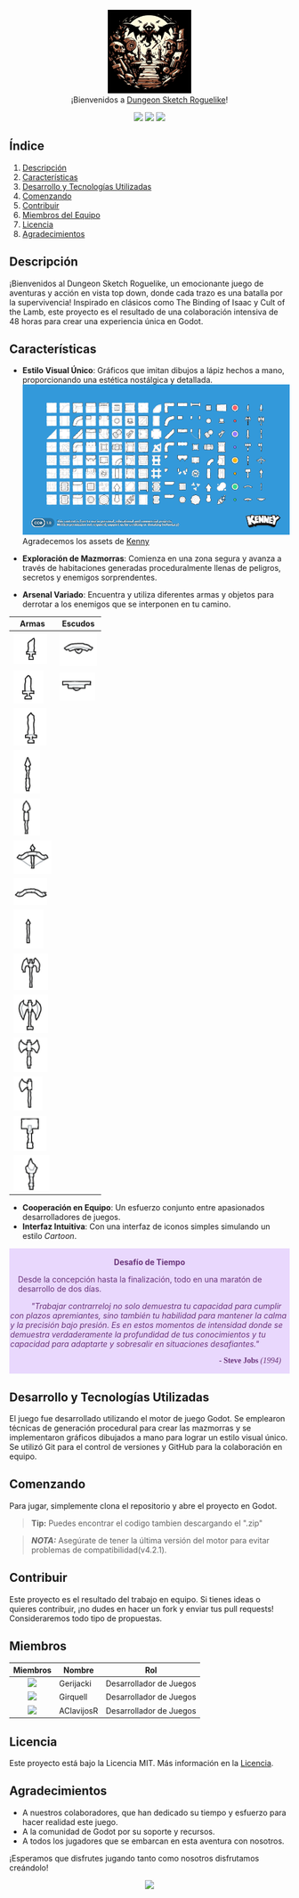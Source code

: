 <p align="center">
  <img src="./Game Design/assets/logo.jpg" width="150" alt="Logo"/><br/>
  ¡Bienvenidos a <a href="https://github.com/SergiGiribet">Dungeon Sketch Roguelike</a>!
</p>

<p align="center">
  <a href="https://github.com/SergiGiribet/Game-Design/stargazers"><img src="https://img.shields.io/github/stars/SergiGiribet/Game-Design?colorA=363a4f&colorB=b7bdf8&style=for-the-badge"></a>
  <a href="https://github.com/SergiGiribet/Game-Design/issues"><img src="https://img.shields.io/github/issues/SergiGiribet/Game-Design?colorA=363a4f&colorB=f5a97f&style=for-the-badge"></a>
  <a href="https://github.com/SergiGiribet/Game-Design/contributors"><img src="https://img.shields.io/github/contributors/SergiGiribet/Game-Design?colorA=363a4f&colorB=a6da95&style=for-the-badge"></a>
</p>

## Índice
1. [Descripción](#descripción)
2. [Características](#características)
3. [Desarrollo y Tecnologías Utilizadas](#desarrollo-y-tecnologías-utilizadas)
4. [Comenzando](#comenzando)
5. [Contribuir](#contribuir)
6. [Miembros del Equipo](#miembros-del-equipo)
7. [Licencia](#licencia)
8. [Agradecimientos](#agradecimientos)

## Descripción
¡Bienvenidos al Dungeon Sketch Roguelike, un emocionante juego de aventuras y acción en vista top down, donde cada trazo es una batalla por la supervivencia! Inspirado en clásicos como The Binding of Isaac y Cult of the Lamb, este proyecto es el resultado de una colaboración intensiva de 48 horas para crear una experiencia única en Godot.

## Características
- **Estilo Visual Único**: Gráficos que imitan dibujos a lápiz hechos a mano, proporcionando una estética nostálgica y detallada.
![Sketch](Game%20Design/assets/kenney_scribbledungeons/Preview.png)
  Agradecemos los assets de [Kenny](https://kenney-assets.itch.io/)

- **Exploración de Mazmorras**: Comienza en una zona segura y avanza a través de habitaciones generadas proceduralmente llenas de peligros, secretos y enemigos sorprendentes.
- **Arsenal Variado**: Encuentra y utiliza diferentes armas y objetos para derrotar a los enemigos que se interponen en tu camino.

| Armas | Escudos |
|-------|---------|
| ![Dagger](Game%20Design/assets/kenney_scribbledungeons/Weapons/Dagger.png) | ![Curved Shield](Game%20Design/assets/kenney_scribbledungeons/Weapons/Curve_Shield.png) |
| ![Small Sword](Game%20Design/assets/kenney_scribbledungeons/Weapons/Small_Sword.png) | ![Shield](Game%20Design/assets/kenney_scribbledungeons/Weapons/shield.png) |
| ![Large Sword](Game%20Design/assets/kenney_scribbledungeons/Weapons/Long_Sword.png) | |
| ![Spear](Game%20Design/assets/kenney_scribbledungeons/Weapons/Spear.png) | |
| ![Spear2](Game%20Design/assets/kenney_scribbledungeons/Weapons/Spear2.png) | |
| ![Charged Arch](Game%20Design/assets/kenney_scribbledungeons/Weapons/Charged_Arch.png) | |
| ![Arch](Game%20Design/assets/kenney_scribbledungeons/Weapons/Arch.png) | |
| ![Arrow](Game%20Design/assets/kenney_scribbledungeons/Weapons/arrow.png) | |
| ![Axe1](Game%20Design/assets/kenney_scribbledungeons/Weapons/Axe1.png) | |
| ![Axe2](Game%20Design/assets/kenney_scribbledungeons/Weapons/Axe2.png) | |
| ![Axe3](Game%20Design/assets/kenney_scribbledungeons/Weapons/Axe3.png) | |
| ![Tomahawk](Game%20Design/assets/kenney_scribbledungeons/Weapons/Tomahawk.png) | |
| ![Hammer](Game%20Design/assets/kenney_scribbledungeons/Weapons/Hammer.png) | |
| ![Magic Bar](Game%20Design/assets/kenney_scribbledungeons/Weapons/Magic_Bar.png) | |


- **Cooperación en Equipo**: Un esfuerzo conjunto entre apasionados desarrolladores de juegos.
- **Interfaz Intuitiva**: Con una interfaz de iconos simples simulando un estilo <i>Cartoon</i>.

<div class="warning" style='padding:0.1em; background-color:#E9D8FD; color:#69337A'>
<span>
<p style='margin-top:1em; text-align:center'>
<b>Desafío de Tiempo</b></p>
<p style='margin-left:1em;'>
Desde la concepción hasta la finalización, todo en una maratón de desarrollo de dos días.

<i style='padding: 1cm'>"Trabajar contrarreloj no solo demuestra tu capacidad para cumplir con plazos apremiantes, sino también tu habilidad para mantener la calma y la precisión bajo presión. Es en estos momentos de intensidad donde se demuestra verdaderamente la profundidad de tus conocimientos y tu capacidad para adaptarte y sobresalir en situaciones desafiantes."</i>
</p>
<p style='margin-bottom:1em; margin-right:1em; text-align:right; font-family:Georgia'> <b>- Steve Jobs</b> <i>(1994)</i>
</p></span>
</div>

## Desarrollo y Tecnologías Utilizadas <a name="desarrollo-y-tecnologías-utilizadas"></a>
El juego fue desarrollado utilizando el motor de juego Godot. Se emplearon técnicas de generación procedural para crear las mazmorras y se implementaron gráficos dibujados a mano para lograr un estilo visual único. Se utilizó Git para el control de versiones y GitHub para la colaboración en equipo.

## Comenzando
Para jugar, simplemente clona el repositorio y abre el proyecto en Godot.

> **Tip:** Puedes encontrar el codigo tambien descargando el ".zip"

> **_NOTA:_**  Asegúrate de tener la última versión del motor para evitar problemas de compatibilidad(v4.2.1).

## Contribuir
Este proyecto es el resultado del trabajo en equipo. Si tienes ideas o quieres contribuir, ¡no dudes en hacer un fork y enviar tus pull requests! Consideraremos todo tipo de propuestas.

## Miembros
| Miembros | Nombre     | Rol                    |
|----------|------------|------------------------|
| <div align="center"><img src="https://github.com/Gerijacki.png" width="30"></div> | Gerijacki  | Desarrollador de Juegos |
| <div align="center"><img src="https://github.com/SergiGiribet.png" width="30"></div> | Girquell   | Desarrollador de Juegos |
| <div align="center"><img src="https://github.com/AClavijosR.png" width="30"></div> | AClavijosR | Desarrollador de Juegos |

## Licencia
Este proyecto está bajo la Licencia MIT. Más información en la [Licencia](./LICENSE).

## Agradecimientos
- A nuestros colaboradores, que han dedicado su tiempo y esfuerzo para hacer realidad este juego.
- A la comunidad de Godot por su soporte y recursos.
- A todos los jugadores que se embarcan en esta aventura con nosotros.

¡Esperamos que disfrutes jugando tanto como nosotros disfrutamos creándolo!

<p align="center">
  <img src="https://raw.githubusercontent.com/Trilokia/Trilokia/379277808c61ef204768a61bbc5d25bc7798ccf1/bottom_header.svg" />
</p>
